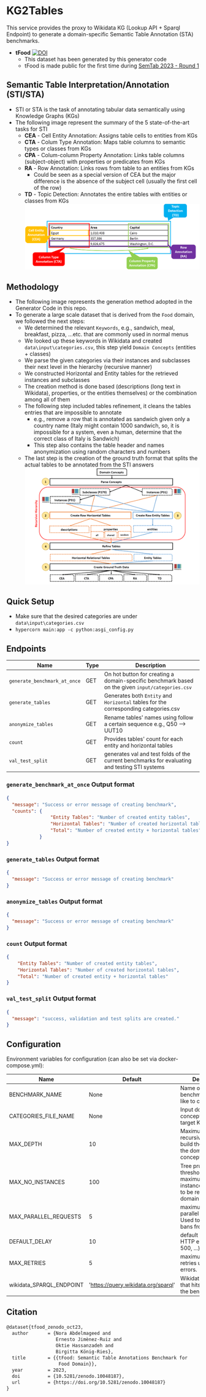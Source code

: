 # KG2Tables

This service provides the proxy to Wikidata KG (Lookup API + Sparql Endpoint) to generate a domain-specific Semantic Table Annotation (STA) benchmarks.
* **tFood** [![DOI](https://zenodo.org/badge/DOI/10.5281/zenodo.10048187.svg)](https://doi.org/10.5281/zenodo.10048187)
  * This dataset has been generated by this generator code
  * tFood is made public for the first time during [SemTab 2023 - Round 1](https://sem-tab-challenge.github.io/2023/)

## Semantic Table Interpretation/Annotation (STI/STA) 
* STI or STA is the task of annotating tabular data semantically using Knowledge Graphs (KGs)
* The following image represent the summary of the 5 state-of-the-art tasks for STI
  * **CEA** - Cell Entity Annotation: Assigns table cells to entities from KGs
  * **CTA** - Colum Type Annotation: Maps table columns to semantic types or classes from KGs
  * **CPA** - Colum-column Property Annotation: Links table columns (subject-object) with properties or predicates from KGs
  * **RA** - Row Annotation: Links rows from table to an entities from KGs
    * Could be seen as a special version of CEA but the major difference is the absence of the subject cell (usually the first cell of the row)
  * **TD** - Topic Detection: Annotates the entire tables with entities or classes from KGs 
![STI image!](imgs/STI.png)


## Methodology
* The following image represents the generation method adopted in the Generator Code in this repo.
* To generate a large scale dataset that is derived from the `Food` domain, we followed the next steps:
  * We determined the relevant `Keywords`, e.g., sandwich, meal, breakfast, pizza, ...etc. that are commonly used in normal menus
  * We looked up these keywords in Wikidata and created `data\input\categories.csv`, this step yield `Domain Concepts` (entities + classes)
  * We parse the given categories via their instances and subclasses their next level in the hierarchy (recursive manner)
  * We constructed Horizontal and Entity tables for the retrieved instances and subclasses
  * The creation method is done based (descriptions (long text in Wikidata), properties, or the entities themselves) or the combination among all of them
  * The following step included tables refinement, it cleans the tables entries that are impossible to annotate 
    * e.g., remove a row that is annotated as sandwich given only a country name (Italy might contain 1000 sandwich, so, it is impossible for a system, even a human, determine that the correct class of Italy is Sandwich)
    * This step also contains the table header and names anonymization using random characters and numbers
  * The last step is the creation of the ground truth format that splits the actual tables to be annotated from the STI answers
![Method image!](imgs/methodology.png)


## Quick Setup 

* Make sure that the desired categories are under `data\input\categories.csv`
* ```hypercorn main:app -c python:asgi_config.py```


## Endpoints
| Name                          | Type | Description                                                                                      |
|-------------------------------|------|--------------------------------------------------------------------------------------------------|
| `generate_benchmark_at_once`  | GET  | On hot button for creating a domain-specific benchmark based on the given `input/categories.csv` |
| `generate_tables`             | GET  | Generates both `Entity` and `Horizontal` tables for the corresponding categories.csv             |
| `anonymize_tables`            | GET  | Rename tables' names using follow a certain sequence  e.g., Q50 --> UUT10                        |
| `count`                       | GET  | Provides tables' count for each entity and horizontal tables                                     | 
| `val_test_split`              | GET  | generates val and test folds of the current benchmarks for evaluating and testing STI systems    | 



### `generate_benchmark_at_once` Output format

```json
{
  "message": "Success or error message of creating benchmark",
  "counts": {
                "Entity Tables": "Number of created entity tables",
                "Horizontal Tables": "Number of created horizontal tables",
                "Total": "Number of created entity + horizontal tables"  
            }
}
```


### `generate_tables` Output format



```json
{
  "message": "Success or error message of creating benchmark"
}
```

### `anonymize_tables` Output format

```json
{
  "message": "Success or error message of creating benchmark"
}
```

### `count` Output format

```json
{
    "Entity Tables": "Number of created entity tables",
    "Horizontal Tables": "Number of created horizontal tables",
    "Total": "Number of created entity + horizontal tables"     
}
```

### `val_test_split` Output format

```json
{
  "message": "success, validation and test splits are created."   
}
```

## Configuration

Environment variables for configuration (can also be set via docker-compose.yml):

| Name                     | Default                             | Description                                                                                                   |
|--------------------------|-------------------------------------|---------------------------------------------------------------------------------------------------------------|
| BENCHMARK_NAME           | None                                | Name of the benchmark we would like to create.                                                                |
| CATEGORIES_FILE_NAME     | None                                | Input domain related concepts from the target KG.                                                             |
| MAX_DEPTH                | 10                                  | Maximum level of recursive function to build the hierarchy of the domain concepts.                            |
| MAX_NO_INSTANCES         | 100                                 | Tree pruning threshold that set the maximum number of instances/subclasses to be retrieve per domain concept. |
| MAX_PARALLEL_REQUESTS    | 5                                   | maximum number of parallel requests. Used to prevent IP-bans from Wikidata.                                   |
| DEFAULT_DELAY            | 10                                  | default delay upon HTTP error (429, 500, ...); in seconds.                                                    |
| MAX_RETRIES              | 5                                   | maximum number of retries upon HTTP errors.                                                                   |
| wikidata_SPARQL_ENDPOINT | 'https://query.wikidata.org/sparql' | Wikidata endpoint that hits to construct the benchmark.                                                       |

## Citation
```commandline
@dataset{tfood_zenodo_oct23,
  author       = {Nora Abdelmageed and
                  Ernesto Jimènez-Ruiz and
                  Oktie Hassanzadeh and
                  Birgitta König-Ries},
  title        = {{tFood: Semantic Table Annotations Benchmark for 
                   Food Domain}},  
  year         = 2023,  
  doi          = {10.5281/zenodo.10048187},
  url          = {https://doi.org/10.5281/zenodo.10048187}
}
```